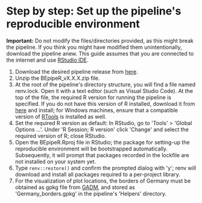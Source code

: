 # Step by step: Set up the pipeline's reproducible environment

**Important:** Do not modify the files/directories provided, as this might break the pipeline. If you think you might have modified them unintentionally, download the pipeline anew. This guide assumes that you are connected to the internet and use [RStudio IDE](https://posit.co/products/open-source/rstudio/).

1. Download the desired pipeline release from [here](https://github.com/marcelglueck/BEpipeR/releases).
2. Unzip the BEpipeR_vX.X.X.zip file.
3. At the root of the pipeline's directory structure, you will find a file named renv.lock. Open it with a text editor (such as Visual Studio Code). At the top of the file, the required R version for running the pipeline is specified. If you do not have this version of R installed, download it from [here](https://cran.r-project.org/) and install; for Windows machines, ensure that a compatible version of [RTools](https://cran.r-project.org/bin/windows/Rtools) is installed as well.
4. Set the required R version as default: In RStudio, go to 'Tools' > 'Global Options ...'. Under 'R Session; R version' click 'Change' and select the required version of R; close RStudio.
4. Open the BEpipeR.Rproj file in RStudio; the package for setting-up the reproducible environment will be bootstrapped automatically. Subsequently, it will prompt that packages recorded in the lockfile are not installed on your system yet.
5. Type ```renv::restore()``` and confirm the prompted dialog with 'y'; renv will download and install all packages required to a per-project library.
6. For the visualization of plot locations, the borders of Germany must be obtained as gpkg file from [GADM](https://geodata.ucdavis.edu/gadm/gadm4.1/gpkg/gadm41_DEU.gpkg), and stored as 'Germany_borders.gpkg' in the pipeline's 'Helpers' directory. 
